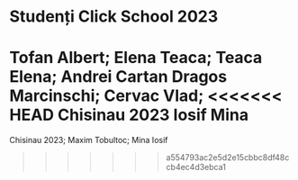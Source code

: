 # Studenți Click School 2023
Tofan Albert;
Elena Teaca;
Teaca Elena;
Andrei Cartan
Dragos Marcinschi;
Cervac Vlad;
<<<<<<< HEAD
Chisinau 2023
Iosif Mina
=======
Chisinau 2023;
Maxim Tobultoc;
Mina Iosif
>>>>>>> a554793ac2e5d2e15cbbc8df48ccb4ec4d3ebca1
